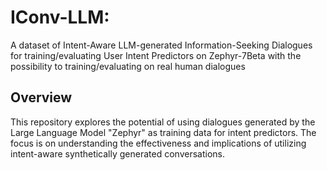 # IConv-LLM: 
A dataset of Intent-Aware LLM-generated Information-Seeking Dialogues for training/evaluating User Intent Predictors on Zephyr-7Beta with the possibility to training/evaluating on real human dialogues 

## Overview
This repository explores the potential of using dialogues generated by the Large Language Model "Zephyr" as training data for intent predictors. The focus is on understanding the effectiveness and implications of utilizing intent-aware synthetically generated conversations.

